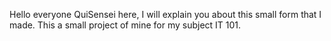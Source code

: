 Hello everyone QuiSensei here, I will explain you about this small form that I made.
This a small project of mine for my subject IT 101.
